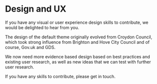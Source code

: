 # Design and UX

If you have any visual or user experience design skills to contribute, we would
be delighted to hear from you.

The design of the default theme originally evolved from Croydon Council, which
took strong influence from Brighton and Hove City Council and of course, Gov.uk
and GDS.

We now need more evidence based design based on best practices and existing user
research, as well as new ideas that we can test with further user research.

If you have any skills to contribute, please get in touch.

